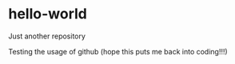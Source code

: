 # hello-world
Just another repository

Testing the usage of github
(hope this puts me back into coding!!!)
